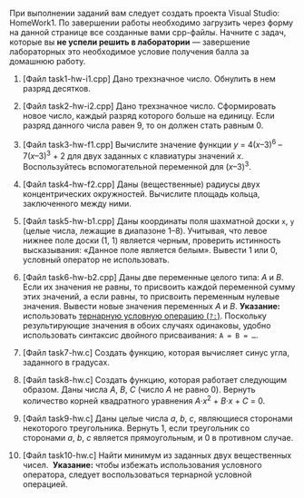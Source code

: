 При выполнении заданий вам следует создать проекта Visual Studio: HomeWork1. По завершении работы необходимо загрузить через форму на данной странице все созданные вами cpp-файлы. Начните с задач, которые вы **не успели решить в лаборатории** — завершение лабораторных это необходимое условие получения балла за домашнюю работу.

1.  [Файл task1-hw-i1.cpp] Дано трехзначное число. Обнулить в нем разряд десятков.

2.  [Файл task2-hw-i2.cpp] Дано трехзначное число. Сформировать новое число, каждый разряд которого больше на единицу. Если разряд данного числа равен 9, то он должен стать равным 0.

3.  [Файл task3-hw-f1.cpp] Вычислите значение функции _y_ = 4(_x_–3)<sup>6</sup> – 7(_x_–3)<sup>3</sup> + 2 для двух заданных с клавиатуры значений _x_. Воспользуйтесь вспомогательной переменной для (_x_–3)<sup>3</sup>.

4.  [Файл task4-hw-f2.cpp] Даны (вещественные) радиусы двух концентрических окружностей. Вычислите площадь кольца, заключенного между ними.

5.  [Файл task5-hw-b1.cpp] Даны координаты поля шахматной доски `x`, `y` (целые числа, лежащие в диапазоне 1–8). Учитывая, что левое нижнее поле доски (1, 1) является черным, проверить истинность высказывания: «Данное поле является белым». Вывести 1 или 0, условный оператор не использовать.

6.  [Файл task6-hw-b2.cpp] Даны две переменные целого типа: _A_ и _B_. Если их значения не равны, то присвоить каждой переменной сумму этих значений, а если равны, то присвоить переменным нулевые значения. Вывести новые значения переменных _A_ и _B_. **Указание:** использовать [тернарную условную операцию (`?:`)](http://ru.wikipedia.org/wiki/%D0%A2%D0%B5%D1%80%D0%BD%D0%B0%D1%80%D0%BD%D0%B0%D1%8F_%D1%83%D1%81%D0%BB%D0%BE%D0%B2%D0%BD%D0%B0%D1%8F_%D0%BE%D0%BF%D0%B5%D1%80%D0%B0%D1%86%D0%B8%D1%8F). Поскольку результирующие значения в обоих случаях одинаковы, удобно использовать синтаксис двойного присваивания: `A = B = …`.

7.  [Файл task7-hw.c] Создать функцию, которая вычисляет синус угла, заданного в градусах.

8.  [Файл task8-hw.c] Создать функцию, которая работает следующим образом. Даны числа _A_, _B_, _C_ (число _A_ не равно 0). Вернуть количество корней квадратного уравнения _A_·_x_<sup>2</sup> + _B_·_x_ + _C_ = 0.

9.  [Файл task9-hw.c] Даны целые числа _a_, _b_, _c_, являющиеся сторонами некоторого треугольника. Вернуть 1, если треугольник со сторонами _a_, _b_, _c_ является прямоугольным, и 0 в противном случае.

10.  [Файл task10-hw.c] Найти минимум из заданных двух вещественных чисел. 
**Указание:** чтобы избежать использования условного оператора, следует воспользоваться тернарной условной операцией.
